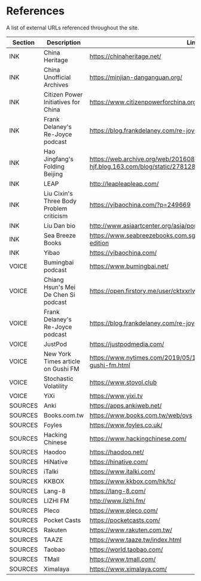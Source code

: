 # References

A list of external URLs referenced throughout the site.

| Section | Description | Link |
| --- | --- | --- |
| INK | China Heritage | https://chinaheritage.net/ |
| INK | China Unofficial Archives | https://minjian-danganguan.org/ |
| INK | Citizen Power Initiatives for China | https://www.citizenpowerforchina.org/ |
| INK | Frank Delaney's Re-Joyce podcast | https://blog.frankdelaney.com/re-joyce/ |
| INK | Hao Jingfang's Folding Beijing | https://web.archive.org/web/20160822161228/http://jessica-hjf.blog.163.com/blog/static/278128102015240444791/ |
| INK | LEAP | http://leapleapleap.com/ |
| INK | Liu Cixin's Three Body Problem criticism | https://yibaochina.com/?p=249669 |
| INK | Liu Dan bio | http://www.asiaartcenter.org/asia/portfolio/%E5%8A%89%E4%B8%B9/ |
| INK | Sea Breeze Books | https://www.seabreezebooks.com.sg/products/short-tongue-bilingual-edition |
| INK | Yibao | https://yibaochina.com/ |
| VOICE | Bumingbai podcast | https://www.bumingbai.net/ |
| VOICE | Chiang Hsun's Mei De Chen Si podcast | https://open.firstory.me/user/cktxxrlw27ioo0898okcvd43b |
| VOICE | Frank Delaney's Re-Joyce podcast | https://blog.frankdelaney.com/re-joyce/ |
| VOICE | JustPod | https://justpodmedia.com/ |
| VOICE | New York Times article on Gushi FM | https://www.nytimes.com/2019/05/12/world/asia/china-podcast-gushi-fm.html |
| VOICE | Stochastic Volatility | https://www.stovol.club |
| VOICE | YiXi | https://www.yixi.tv |
| SOURCES | Anki | https://apps.ankiweb.net/ |
| SOURCES | Books.com.tw | https://www.books.com.tw/web/ovs |
| SOURCES | Foyles | https://www.foyles.co.uk/ |
| SOURCES | Hacking Chinese | https://www.hackingchinese.com/ |
| SOURCES | Haodoo | https://haodoo.net/ |
| SOURCES | HiNative | https://hinative.com/ |
| SOURCES | iTalki | https://www.italki.com/ |
| SOURCES | KKBOX | https://www.kkbox.com/hk/tc/ |
| SOURCES | Lang-8 | https://lang-8.com/ |
| SOURCES | LIZHI FM | http://www.lizhi.fm/ |
| SOURCES | Pleco | https://www.pleco.com/ |
| SOURCES | Pocket Casts | https://pocketcasts.com/ |
| SOURCES | Rakuten | https://www.rakuten.com.tw/ |
| SOURCES | TAAZE | https://www.taaze.tw/index.html |
| SOURCES | Taobao | https://world.taobao.com/ |
| SOURCES | TMall | https://www.tmall.com/ |
| SOURCES | Ximalaya | https://www.ximalaya.com/ |
